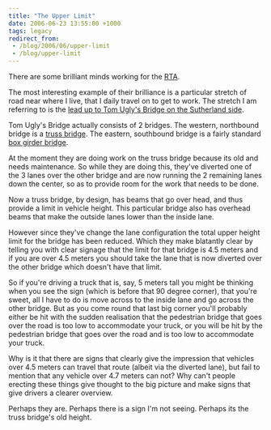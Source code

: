 ```yaml
---
title: "The Upper Limit"
date: 2006-06-23 13:55:00 +1000
tags: legacy
redirect_from:
 - /blog/2006/06/upper-limit
 - /blog/upper-limit
---
```


There are some brilliant minds working for the <a href="http://www.rta.nsw.gov.au/">RTA</a>.



The most interesting example of their brilliance is a particular stretch of road near where I live, that I daily travel on to get to work. The stretch I am referring to is the <a href="http://maps.google.com/?ie=UTF8&ll=-34.006406,151.11263&spn=0.016685,0.031886&om=1">lead up to Tom Ugly's Bridge on the Sutherland side</a>.



Tom Ugly's Bridge actually consists of 2 bridges. The western, northbound bridge is a <a href="http://en.wikipedia.org/wiki/Truss_bridge">truss bridge</a>. The eastern, southbound bridge is a fairly standard <a href="http://en.wikipedia.org/wiki/Box_girder_bridge">box girder bridge</a>.



At the moment they are doing work on the truss bridge because its old and needs maintenance. So while they are doing this, they've diverted one of the 3 lanes over the other bridge and are now running the 2 remaining lanes down the center, so as to provide room for the work that needs to be done.



Now a truss bridge, by design, has beams that go over head, and thus provide a limit in vehicle height. This particular bridge also has overhead beams that make the outside lanes lower than the inside lane.



However since they've change the lane configuration the total upper height limit for the bridge has been reduced. Which they make blatantly clear by telling you with clear signage that the limit for that bridge is 4.5 meters and if you are over 4.5 meters you should take the lane that is now diverted over the other bridge which doesn't have that limit.



So if you're driving a truck that is, say, 5 meters tall you might be thinking when you see the sign (which is before that 90 degree corner), that you're sweet, all I have to do is move across to the inside lane and go across the other bridge. But as you come round that last big corner you'll probably either be hit with the sudden realisation that the pedestrian bridge that goes over the road is too low to accommodate your truck, or you will be hit by the pedestrian bridge that goes over the road and is too low to accommodate your truck.



Why is it that there are signs that clearly give the impression that vehicles over 4.5 meters can travel that route (albeit via the diverted lane), but fail to mention that any vehicle over 4.7 meters can not? Why can't people erecting these things give thought to the big picture and make signs that give drivers a clearer overview.



Perhaps they are. Perhaps there is a sign I'm not seeing. Perhaps its the truss bridge's old height.


